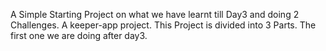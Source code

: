 A Simple Starting Project on what we have learnt till Day3 and doing 2 Challenges.
A keeper-app project.
This Project is divided into 3 Parts. The first one we are doing after day3.
